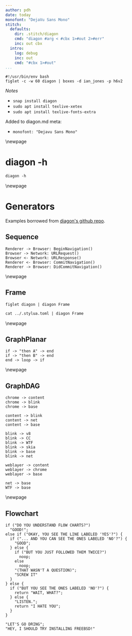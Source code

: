 ```yaml
---
author: pdh
date: today
monofont: "DejaVu Sans Mono"
stitch:
  defaults:
    dir: .stitch/diagon
    cmd: "diagon #arg < #cbx 1>#out 2>#err"
    inc: out cbx
  intro:
    log: debug
    inc: out
    cmd: "#cbx 1>#out"
...
```


```{#id0.0 .stitch cfg=intro inc=out}
#!/usr/bin/env bash
figlet -c -w 60 diagon | boxes -d ian_jones -p h6v2
```

*Notes*

- `snap install diagon`
- `sudo apt install texlive-xetex`
- `sudo apt install texlive-fonts-extra`

Added to diagon.md meta:

- `monofont: "Dejavu Sans Mono"`

\newpage

# diagon -h

```{#id0.1 .stitch cfg=intro inc=out}
diagon -h
```

\newpage

# Generators

Examples borrowed from [diagon's github
repo](https://github.com/ArthurSonzogni/Diagon/tree/main).

## Sequence

```{#id1.0 .stitch arg=Sequence}
Renderer -> Browser: BeginNavigation()
Browser -> Network: URLRequest()
Browser <- Network: URLResponse()
Renderer <- Browser: CommitNavigation()
Renderer -> Browser: DidCommitNavigation()
```
\newpage

## Frame

```{#id2.0 .stitch cfg=intro inc="out cbx"}
figlet diagon | diagon Frame
```

```{#id2.1 .stitch cfg=intro inc="out cbx"}
cat ../.stylua.toml | diagon Frame
```

\newpage

## GraphPlanar

```{#id3.0 .stitch arg=GraphPlanar}
if -> "then A" -> end
if -> "then B" -> end
end -> loop -> if
```

\newpage

## GraphDAG

```{#id4.0 .stitch arg=GraphDAG}
chrome -> content
chrome -> blink
chrome -> base

content -> blink
content -> net
content -> base

blink -> v8
blink -> CC
blink -> WTF
blink -> skia
blink -> base
blink -> net

weblayer -> content
weblayer -> chrome
weblayer -> base

net -> base
WTF -> base
```

\newpage

## Flowchart

```{#id5.0 .stitch arg=Flowchart}
if ("DO YOU UNDERSTAND FLOW CHARTS?")
  "GOOD!";
else if ("OKAY, YOU SEE THE LINE LABELED 'YES'?") {
  if ("... AND YOU CAN SEE THE ONES LABELED 'NO'?") {
    "GOOD";
  } else {
    if ("BUT YOU JUST FOLLOWED THEM TWICE?")
      noop;
    else
      noop;
    "(THAT WASN'T A QUESTION)";
    "SCREW IT"
  }
} else {
  if ("BUT YOU SEE THE ONES LABELED 'NO'?") {
    return "WAIT, WHAT?";
  } else {
    "LISTEN.";
    return "I HATE YOU";
  }
}

"LET'S GO DRING";
"HEY, I SHOULD TRY INSTALLING FREEBSD!"
```
